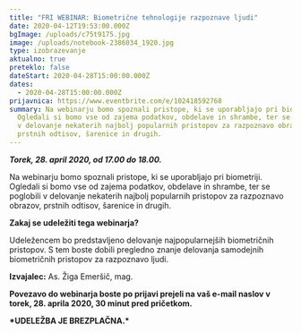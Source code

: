 ```yaml
---
title: "FRI WEBINAR: Biometrične tehnologije razpoznave ljudi"
date: 2020-04-12T19:53:00.000Z
bgImage: /uploads/c75t9175.jpg
image: /uploads/notebook-2386034_1920.jpg
type: izobrazevanje
aktualno: true
preteklo: false
dateStart: 2020-04-28T15:00:00.000Z
dates:
  - 2020-04-28T15:00:00.000Z
prijavnica: https://www.eventbrite.com/e/102418592768
summary: Na webinarju bomo spoznali pristope, ki se uporabljajo pri biometriji.
  Ogledali si bomo vse od zajema podatkov, obdelave in shrambe, ter se poglobili
  v delovanje nekaterih najbolj popularnih pristopov za razpoznavo obrazov,
  prstnih odtisov, šarenice in drugih.
---
```

***Torek, 28. april 2020, od 17.00 do 18.00.***

Na webinarju bomo spoznali pristope, ki se uporabljajo pri biometriji. Ogledali si bomo vse od zajema podatkov, obdelave in shrambe, ter se poglobili v delovanje nekaterih najbolj popularnih pristopov za razpoznavo obrazov, prstnih odtisov, šarenice in drugih.

**Zakaj se udeležiti tega webinarja?**

Udeležencem bo predstavljeno delovanje najpopularnejših biometričnih pristopov. S tem boste dobili pregledno znanje delovanja samodejnih biometričnih pristopov za razpoznavo ljudi.

**Izvajalec:** As. Žiga Emeršič, mag.

**Povezavo do webinarja boste po prijavi prejeli na vaš e-mail naslov v torek, 28. aprila 2020, 30 minut pred pričetkom.**

**\*UDELEŽBA JE BREZPLAČNA.\***